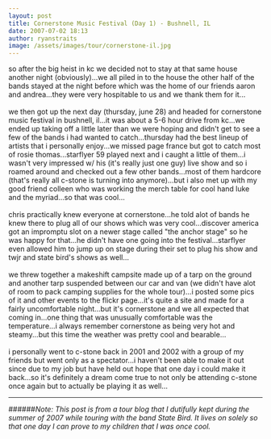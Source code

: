 ```yaml
---
layout: post
title: Cornerstone Music Festival (Day 1) - Bushnell, IL
date: 2007-07-02 18:13
author: ryanstraits
image: /assets/images/tour/cornerstone-il.jpg
---
```

so after the big heist in kc we decided not to stay at that same house another night (obviously)...we all piled in to the house the other half of the bands stayed at the night before which was the home of our friends aaron and andrea...they were very hospitable to us and we thank them for it...<br /><br />we then got up the next day (thursday, june 28) and headed for cornerstone music festival in bushnell,  il...it was about a 5-6 hour drive from kc...we ended up taking off a little later than we were hoping and didn't get to see a few of the bands i had wanted to catch...thursday had the best lineup of artists that i personally enjoy...we missed page france but got to catch most of rosie thomas...starflyer 59 played next and i caught a little of them...i wasn't very impressed w/ his (it's really just one guy) live show and so i roamed around and checked out a few other bands...most of them hardcore (that's really all c-stone is turning into anymore)...but i also met up with my good friend colleen who was working the merch table for cool hand luke and the myriad...so that was cool...<br /><br />chris practically knew everyone at cornerstone...he told alot of bands he knew there to plug all of our shows which was very cool...discover america got an impromptu slot on a newer stage called "the anchor stage" so he was happy for that...he didn't have one going into the festival...starflyer even allowed him to jump up on stage during their set to plug his show and twjr and state bird's shows as well...<br /><br />we threw together a makeshift campsite made up of a tarp on the ground and another tarp suspended between our car and van (we didn't have alot of room to pack camping supplies for the whole tour)...i posted some pics of it and other events to the flickr page...it's quite a site and made for a fairly uncomfortable night...but it's cornerstone and we all expected that coming in...one thing that was unusually comfortable was the temperature...i always remember cornerstone as being very hot and steamy...but this time the weather was pretty cool and bearable...<br /><br />i personally went to c-stone back in 2001 and 2002 with a group of my friends but went only as a spectator...i haven't been able to make it out since due to my job but have held out hope that one day i could make it back...so it's definitely a dream come true to not only be attending c-stone once again but to actually be playing it as well...

---

######*Note: This post is from a tour blog that I dutifully kept during the summer of 2007 while touring with the band State Bird. It lives on solely so that one day I can prove to my children that I was once cool.*
